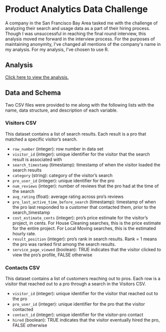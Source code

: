# Product Analytics Data Challenge
A company in the San Francisco Bay Area tasked me with the challenge of analyzing their search and usage data as a part of their hiring process. Though I was unsuccessful in reaching the final round interview, this analysis moved me forward in the interview process. For the purposes of maintaining anonymity, I've changed all mentions of the company's name in my analysis. For my analysis, I've chosen to use R.

## Analysis
[Click here to view the analysis.](https://htmlpreview.github.io/?https://github.com/jimmyqtran/Product_Analytics_Data_Challenge/blob/master/report.html "Analysis") 

## Data and Schema
Two CSV files were provided to me along with the following lists with the name, data structure, and description of each variable.

### Visitors CSV
This dataset contains a list of search results. Each result is a pro that matched a specific visitor’s search.
* `row_number`  (integer): row number in data set
* `visitor_id`  (integer): unique identifier for the visitor that the search result is associated with
* `search_timestamp`  (timestamp): timestamp of when the visitor loaded the search results
* `category`  (string): category of the visitor’s search
* `pro_user_id` (integer): unique identifier for the pro
* `num_reviews` (integer): number of reviews that the pro had at the time of the search
* `avg_rating`  (float): average rating across pro’s reviews
* `pro_last_active_time_before_search`  (timestamp): timestamp of when the pro last
responded to a customer that contacted them, prior to the search_timestamp
* `cost_estimate_cents` (integer): pro’s price estimate for the visitor’s project, in cents. For
House Cleaning searches, this is the price estimate for the entire project. For Local Moving
searches, this is the estimated hourly rate.
* `result_position` (integer): pro’s rank in search results. Rank = 1 means the pro was ranked
first among the search results.
* `service_page_viewed` (boolean): TRUE indicates that the visitor clicked to view the pro’s
profile, FALSE otherwise

### Contacts CSV
This dataset contains a list of customers reaching out to pros. Each row is a visitor that reached out to a
pro through a search in the Visitors CSV.
* `visitor_id`  (integer): unique identifier for the visitor that reached out to the pro
* `pro_user_id` (integer): unique identifier for the pro that the visitor contacted
* `contact_id`  (integer): unique identifier for the visitor-pro contact
* `hired` (boolean): TRUE indicates that the visitor eventually hired the pro, FALSE otherwise
